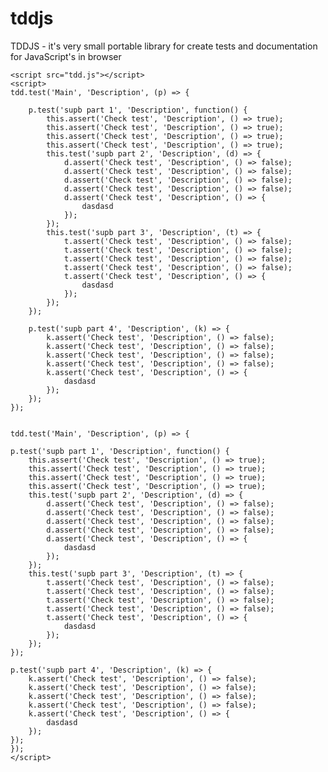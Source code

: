 # tddjs
TDDJS - it's very small portable library for create tests and documentation for JavaScript's in browser

    <script src="tdd.js"></script>
    <script>
    tdd.test('Main', 'Description', (p) => {

        p.test('supb part 1', 'Description', function() {
            this.assert('Check test', 'Description', () => true);
            this.assert('Check test', 'Description', () => true);
            this.assert('Check test', 'Description', () => true);
            this.assert('Check test', 'Description', () => true);
            this.test('supb part 2', 'Description', (d) => {
                d.assert('Check test', 'Description', () => false);
                d.assert('Check test', 'Description', () => false);
                d.assert('Check test', 'Description', () => false);
                d.assert('Check test', 'Description', () => false);
                d.assert('Check test', 'Description', () => {
                    dasdasd
                });
            });
            this.test('supb part 3', 'Description', (t) => {
                t.assert('Check test', 'Description', () => false);
                t.assert('Check test', 'Description', () => false);
                t.assert('Check test', 'Description', () => false);
                t.assert('Check test', 'Description', () => false);
                t.assert('Check test', 'Description', () => {
                    dasdasd
                });
            });
        });

        p.test('supb part 4', 'Description', (k) => {
            k.assert('Check test', 'Description', () => false);
            k.assert('Check test', 'Description', () => false);
            k.assert('Check test', 'Description', () => false);
            k.assert('Check test', 'Description', () => false);
            k.assert('Check test', 'Description', () => {
                dasdasd
            });
        });
    });


    tdd.test('Main', 'Description', (p) => {

    p.test('supb part 1', 'Description', function() {
        this.assert('Check test', 'Description', () => true);
        this.assert('Check test', 'Description', () => true);
        this.assert('Check test', 'Description', () => true);
        this.assert('Check test', 'Description', () => true);
        this.test('supb part 2', 'Description', (d) => {
            d.assert('Check test', 'Description', () => false);
            d.assert('Check test', 'Description', () => false);
            d.assert('Check test', 'Description', () => false);
            d.assert('Check test', 'Description', () => false);
            d.assert('Check test', 'Description', () => {
                dasdasd
            });
        });
        this.test('supb part 3', 'Description', (t) => {
            t.assert('Check test', 'Description', () => false);
            t.assert('Check test', 'Description', () => false);
            t.assert('Check test', 'Description', () => false);
            t.assert('Check test', 'Description', () => false);
            t.assert('Check test', 'Description', () => {
                dasdasd
            });
        });
    });

    p.test('supb part 4', 'Description', (k) => {
        k.assert('Check test', 'Description', () => false);
        k.assert('Check test', 'Description', () => false);
        k.assert('Check test', 'Description', () => false);
        k.assert('Check test', 'Description', () => false);
        k.assert('Check test', 'Description', () => {
            dasdasd
        });
    });
    });
    </script>
